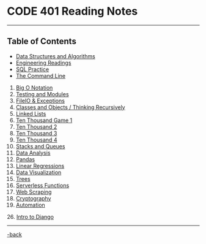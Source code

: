 # CODE 401 Reading Notes

---

## Table of Contents

* [Data Structures and Algorithms](https://alexriverau.github.io/reading-notes/prep401_read01)
* [Engineering Readings](https://alexriverau.github.io/reading-notes/prep401_read02)
* [SQL Practice](https://alexriverau.github.io/reading-notes/prep401_read03)
* [The Command Line](https://alexriverau.github.io/reading-notes/prep401_read04)

1. [Big O Notation](https://alexriverau.github.io/reading-notes/read-01)
2. [Testing and Modules](https://alexriverau.github.io/reading-notes/read-02)
3. [FileIO & Exceptions](https://alexriverau.github.io/reading-notes/read-03)
4. [Classes and Objects / Thinking Recursively](https://alexriverau.github.io/reading-notes/read-04)
5. [Linked Lists](https://alexriverau.github.io/reading-notes/read-05)
6. [Ten Thousand Game 1](https://alexriverau.github.io/reading-notes/read-06)
7. [Ten Thousand 2](https://alexriverau.github.io/reading-notes/read-07)
8. [Ten Thousand 3](https://alexriverau.github.io/reading-notes/read-08)
9. [Ten Thousand 4](https://alexriverau.github.io/reading-notes/read-09)
10. [Stacks and Queues](https://alexriverau.github.io/reading-notes/read-10)
11. [Data Analysis](https://alexriverau.github.io/reading-notes/read-11)
12. [Pandas](https://alexriverau.github.io/reading-notes/read-12)
13. [Linear Regressions](https://alexriverau.github.io/reading-notes/read-13)
14. [Data Visualization](https://alexriverau.github.io/reading-notes/read-14)
15. [Trees](https://alexriverau.github.io/reading-notes/read-15)
16. [Serverless Functions](https://alexriverau.github.io/reading-notes/read-16)
17. [Web Scraping](https://alexriverau.github.io/reading-notes/read-17)
18. [Cryptography](https://alexriverau.github.io/reading-notes/read-18)
19. [Automation](https://alexriverau.github.io/reading-notes/read-19)

[//]: # (20. 20)
[//]: # (21. 21)
[//]: # (22. 22)
[//]: # (23. 23)
[//]: # (24. 24)
[//]: # (25. 25)
26. [Intro to Django](https://alexriverau.github.io/reading-notes/read-26)



---

[-back](https://alexriverau.github.io/reading-notes/)
